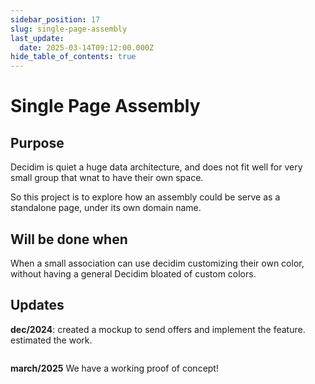 ```yaml
---
sidebar_position: 17
slug: single-page-assembly
last_update:
  date: 2025-03-14T09:12:00.000Z
hide_table_of_contents: true
---
```


# Single Page Assembly

## Purpose


Decidim is quiet a huge data architecture, and does not fit well for very small group that wnat to have their own space.


So this project is to explore how an assembly could be serve as a standalone page, under its own domain name.


## Will be done when


When a small association can use decidim customizing their own color, without having a general Decidim bloated of custom colors.


## Updates


**dec/2024**: created a mockup to send offers and implement the feature. estimated the work.



<figure>
  <img src="/storage/1743700876862.jpeg" alt="" />
  <figcaption>
  
    
  
  </figcaption>
</figure>




**march/2025** We have a working proof of concept!



